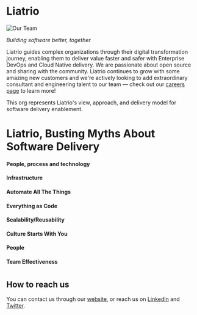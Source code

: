 # Liatrio

![Our Team](https://insights.liatrio.com/Liatrio_Team.png)

*Building software better, together*

Liatrio guides complex organizations through their digital transformation journey, enabling them to deliver value faster and safer with Enterprise DevOps and Cloud Native delivery. We are passionate about open source and sharing with the community. Liatrio continues to grow with some amazing new customers and we're actively looking to add extraordinary consultant and engineering talent to our team — check out our [careers page](https://www.liatrio.com/careers) to learn more!

This org represents Liatrio's view, approach, and delivery model for software delivery enablement.

# Liatrio, Busting Myths About Software Delivery

#### People, process and technology 
#### Infrastructure 
#### Automate All The Things
#### Everything as Code
#### Scalability/Reusability
#### Culture Starts With You
#### People
#### Team Effectiveness

#
## How to reach us

You can contact us through our [website](https://liatrio.com), or reach us on [LinkedIn](https://www.linkedin.com/company/liatrio) and [Twitter](https://twitter.com/liatrio).
